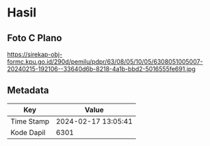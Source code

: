 # Hasil

## Foto C Plano

https://sirekap-obj-formc.kpu.go.id/290d/pemilu/pdpr/63/08/05/10/05/6308051005007-20240215-192106--33640d6b-8218-4a1b-bbd2-5016555fe691.jpg


## Metadata

| Key        | Value               |
| ---------- | ------------------- |
| Time Stamp | 2024-02-17 13:05:41 |
| Kode Dapil | 6301                |



